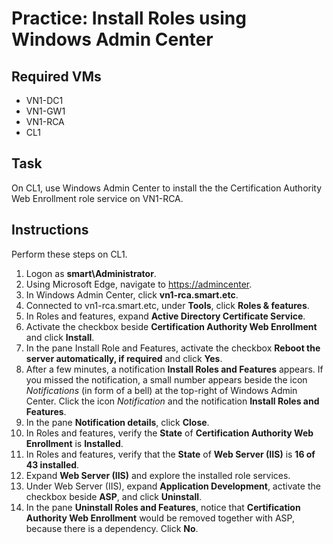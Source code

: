 # Practice: Install Roles using Windows Admin Center

## Required VMs

* VN1-DC1
* VN1-GW1
* VN1-RCA
* CL1

## Task

On CL1, use Windows Admin Center to install the the Certification Authority Web Enrollment role service on VN1-RCA.

## Instructions

Perform these steps on CL1.

1. Logon as **smart\Administrator**.
1. Using Microsoft Edge, navigate to <https://admincenter>.
1. In Windows Admin Center, click **vn1-rca.smart.etc**.
1. Connected to vn1-rca.smart.etc, under **Tools**, click **Roles & features**.
1. In Roles and features, expand **Active Directory Certificate Service**.
1. Activate the checkbox beside  **Certification Authority Web Enrollment** and click **Install**.
1. In the pane Install Role and Features, activate the checkbox **Reboot the server automatically, if required** and click **Yes**.
1. After a few minutes, a notification **Install Roles and Features** appears. If you missed the notification, a small number appears beside the icon *Notifications* (in form of a bell) at the top-right of Windows Admin Center. Click the icon *Notification* and the notification **Install Roles and Features**.
1. In the pane **Notification details**, click **Close**.
1. In Roles and features, verify the **State** of **Certification Authority Web Enrollment** is **Installed**.
1. In Roles and features, verify that the **State** of **Web Server (IIS)** is **16 of 43 installed**.
1. Expand **Web Server (IIS)** and explore the installed role services.
1. Under Web Server (IIS), expand **Application Development**, activate the checkbox beside **ASP**, and click **Uninstall**.
1. In the pane **Uninstall Roles and Features**, notice that **Certification Authority Web Enrollment** would be removed together with ASP, because there is a dependency. Click **No**.
